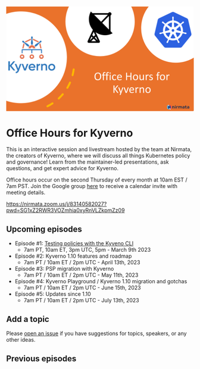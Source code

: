 ![header](images/officehours.png)

# Office Hours for Kyverno

This is an interactive session and livestream hosted by the team at Nirmata, the creators of Kyverno, where we will discuss all things Kubernetes policy and governance! Learn from the maintainer-led presentations, ask questions, and get expert advice for Kyverno.

Office hours occur on the second Thursday of every month at 10am EST / 7am PST. Join the Google group [here](https://groups.google.com/a/nirmata.com/g/kyverno-office-hours) to receive a calendar invite with meeting details.

https://nirmata.zoom.us/j/83140582027?pwd=SG1xZ2RWR3VOZmhia0xyRnVLZkpmZz09

## Upcoming episodes

- Episode #1: [Testing policies with the Kyveno CLI]()
  - 7am PT, 10am ET, 3pm UTC, 5pm - March 9th 2023
- Episode #2: Kyverno 1.10 features and roadmap
  - 7am PT / 10am ET / 2pm UTC - April 13th, 2023
- Episode #3: PSP migration with Kyverno
  - 7am PT / 10am ET / 2pm UTC - May 11th, 2023
- Episode #4: Kyverno Playground / Kyverno 1.10 migration and gotchas
  - 7am PT / 10am ET / 2pm UTC - June 15th, 2023
- Episode #5: Updates since 1.10
  - 7am PT / 10am ET / 2pm UTC - July 13th, 2023

## Add a topic

Please [open an issue](https://github.com/nirmata/office-hours-for-kyverno/issues/new) if you have suggestions for topics, speakers, or any other ideas.

## Previous episodes
